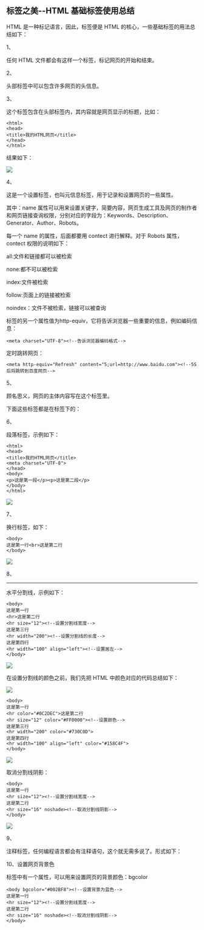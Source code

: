 ## 标签之美--HTML 基础标签使用总结

HTML 是一种标记语言，因此，标签便是 HTML 的核心，一些基础标签的用法总结如下：

1、<html></html>

任何 HTML 文件都会有这样一个标签，标记网页的开始和结束。

2、<head></head>

头部标签中可以包含许多网页的头信息。

3、<title></title>

这个标签包含在头部标签内，其内容就是网页显示的标题，比如：

```
<html>
<head>
<title>我的HTML网页</title>
</head>
</html>
```

结果如下：

![](http://static.oschina.net/uploads/space/2015/0506/170648_Uct0_2340880.png)

4、<meta>

这是一个设置标签，也叫元信息标签，用于记录和设置网页的一些属性。

其中：name 属性可以用来设置关键字，简要内容，网页生成工具及网页的制作者和网页链接查询权限，分别对应的字段为：Keywords、Description、Generator、Author、Robots。

每一个 name 的属性，后面都要用 contect 进行解释。对于 Robots 属性，contect 权限的说明如下：

all:文件和链接都可以被检索

none:都不可以被检索

index:文件被检索

follow:页面上的链接被检索

noindex：文件不被检索，链接可以被查询

<meta>标签的另一个属性值为http-equiv，它将告诉浏览器一些重要的信息，例如编码信息：

```
<meta charset="UTF-8"><!--告诉浏览器编码格式-->
```

定时跳转网页：

```
<meta http-equiv="Refresh" content="5;url=http://www.baidu.com"><!--5S后将跳转到百度网页-->
```

5、<body></body>

顾名思义，网页的主体内容写在这个标签里。

下面这些标签都是在<body>标签下的：

6、<p></p>

段落标签，示例如下：

```
<html>
<head>
<title>我的HTML网页</title>
<meta charset="UTF-8">
</head>
<body>
<p>这是第一段</p><p>这是第二段</p>
</body>
</html>
```

![](http://static.oschina.net/uploads/space/2015/0506/173526_FBOj_2340880.png)

7、<br>

换行标签，如下：

```
<body>
这是第一行<br>这是第二行
</body>
```

![](http://static.oschina.net/uploads/space/2015/0506/173725_okEm_2340880.png)

8、<hr>

水平分割线，示例如下：

```
<body>
这是第一行
<hr>这是第二行
<hr size="12"><!--设置分割线宽度-->
这是第三行
<hr width="200"><!--设置分割线的长度-->
这是第四行
<hr width="100" align="left"><!--设置居左-->
</body>
```

![](http://static.oschina.net/uploads/space/2015/0506/174555_wV9L_2340880.png)

在设置分割线的颜色之前，我们先把 HTML 中颜色对应的代码总结如下：

![](http://static.oschina.net/uploads/space/2015/0506/175243_FVS4_2340880.png)

```
<body>
这是第一行
<hr color="#0C2DEC">这是第二行
<hr size="12" color="#FF0000"><!--设置颜色-->
这是第三行
<hr width="200" color="#730C0D">
这是第四行
<hr width="100" align="left" color="#158C4F">
</body>
```

![](http://static.oschina.net/uploads/space/2015/0506/175600_8Lfv_2340880.png)

取消分割线阴影：

```
<body>
这是第一行
<hr size="12"><!--设置分割线宽度-->
这是第二行
<hr size="16" noshade><!--取消分割线阴影-->
</body>
```

![](http://static.oschina.net/uploads/space/2015/0506/180026_3nW0_2340880.png)

9、<!---->

注释标签，任何编程语言都会有注释语句，这个就无需多说了。形式如下：

<!--注释内容-->

10、设置网页背景色

<body>标签中有一个属性，可以用来设置网页的背景颜色：bgcolor

```
<body bgcolor="#002BF8"><!--设置背景为蓝色-->
这是第一行
<hr size="12"><!--设置分割线宽度-->
这是第二行
<hr size="16" noshade><!--取消分割线阴影-->
</body>
```
